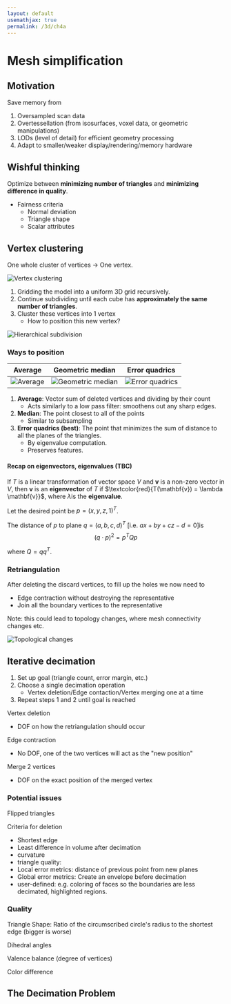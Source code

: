 ```yaml
---
layout: default
usemathjax: true
permalink: /3d/ch4a
---
```


# Mesh simplification

## Motivation

Save memory from

1. Oversampled scan data
2. Overtessellation (from isosurfaces, voxel data, or geometric manipulations)
3. LODs (level of detail) for efficient geometry processing
4. Adapt to smaller/weaker display/rendering/memory hardware

## Wishful thinking

Optimize between **minimizing number of triangles** and **minimizing difference in quality**.

- Fairness criteria
  - Normal deviation
  - Triangle shape
  - Scalar attributes

## Vertex clustering

One whole cluster of vertices $\rightarrow$​​ One vertex.

![Vertex clustering](/notes-blog/assets/img/3d/vertex_clustering.png)

1. Gridding the model into a uniform 3D grid recursively.
2. Continue subdividing until each cube has **approximately the same number of triangles**.
3. Cluster these vertices into 1 vertex
   - How to position this new vertex?

![Hierarchical subdivision](/notes-blog/assets/img/3d/grid_sub.png)

### Ways to position

| Average                                           | Geometric median                                             | Error quadrics                                               |
| ------------------------------------------------- | ------------------------------------------------------------ | ------------------------------------------------------------ |
| ![Average](/notes-blog/assets/img/3d/average.png) | ![Geometric median](/notes-blog/assets/img/3d/geom_median.png) | ![Error quadrics](/notes-blog/assets/img/3d/error_quadrics.png) |



1. **Average**: Vector sum of deleted vertices and dividing by their count
   - Acts similarly to a low pass filter: smoothens out any sharp edges.
2. **Median**: The point closest to all of the points
   - Similar to subsampling
3. **Error quadrics (best)**: The point that minimizes the sum of distance to all the planes of the triangles.
   - By eigenvalue computation.
   - Preserves features.

#### Recap on eigenvectors, eigenvalues (TBC)

If $T$​​ is a linear transformation of vector space $V$​​ and $\mathbf{v}$​​​ is a non-zero vector in $V$​, then $\mathbf{v}$​ is an **eigenvector** of $T$​ if $\textcolor{red}{T(\mathbf{v}) = \lambda \mathbf{v}}$​, where $\lambda$​​ is the **eigenvalue**.

Let the desired point be $p = (x,y,z,1)^T$.

The distance of $p$ to plane $q = (a, b, c, d)^T$ [i.e. $ax + by + cz - d= 0$]​ is
$$
(q \cdot p)^2 = p^TQp
$$

where $Q = qq^T$​.

### Retriangulation

After deleting the discard vertices, to fill up the holes we now need to

- Edge contraction without destroying the representative
- Join all the boundary vertices to the representative

Note: this could lead to topology changes, where mesh connectivity changes etc.

![Topological changes](/notes-blog/assets/img/3d/vertex_cluster_topo_change.png)

## Iterative decimation

1. Set up goal (triangle count, error margin, etc.)
2. Choose a single decimation operation
   - Vertex deletion/Edge contaction/Vertex merging one at a time
3. Repeat steps 1 and 2 until goal is reached

Vertex deletion

- DOF on how the retriangulation should occur

Edge contraction

- No DOF, one of the two vertices will act as the "new position"

Merge 2 vertices

- DOF on the exact position of the merged vertex

### Potential issues

Flipped triangles

Criteria for deletion

- Shortest edge
- Least difference in volume after decimation
- curvature
- triangle quality: 
- Local error metrics: distance of previous point from new planes
- Global error metrics: Create an envelope before decimation
- user-defined: e.g. coloring of faces so the boundaries are less decimated, highlighted regions.

### Quality

Triangle Shape: Ratio of the circumscribed circle's radius to the shortest edge (bigger is worse)

Dihedral angles

Valence balance (degree of vertices)

Color difference

## The Decimation Problem